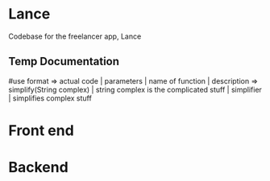 # Lance
Codebase for the freelancer app, Lance

## Temp Documentation
#use format => actual code | parameters | name of function | description =>
simplify(String complex) | string complex is the complicated stuff | simplifier | simplifies complex stuff

# Front end

# Backend
